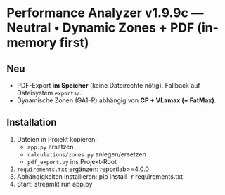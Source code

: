 
# Performance Analyzer v1.9.9c — Neutral • Dynamic Zones + PDF (in-memory first)

## Neu
- PDF-Export **im Speicher** (keine Dateirechte nötig). Fallback auf Dateisystem `exports/`.
- Dynamische Zonen (GA1–R) abhängig von **CP + VLamax (+ FatMax)**.

## Installation
1. Dateien in Projekt kopieren:
   - `app.py` ersetzen
   - `calculations/zones.py` anlegen/ersetzen
   - `pdf_export.py` ins Projekt-Root
2. `requirements.txt` ergänzen:
   reportlab>=4.0.0
3. Abhängigkeiten installieren:
   pip install -r requirements.txt
4. Start:
   streamlit run app.py
